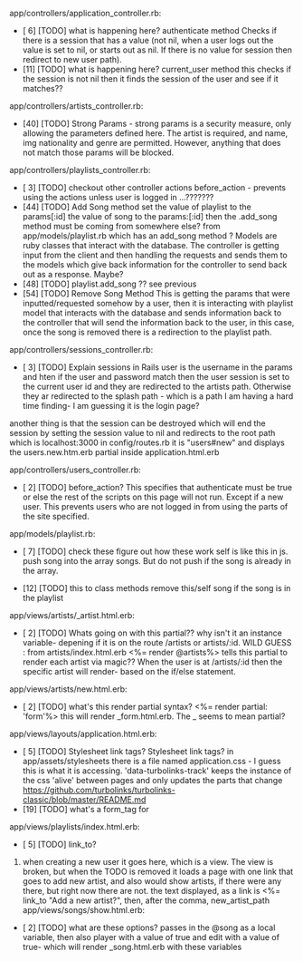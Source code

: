 app/controllers/application_controller.rb:
  * [ 6] [TODO] what is happening here? authenticate method
  Checks if there is a session that has a value (not nil, when a user logs out the value is set to nil, or starts out as nil.  If there is no value for session then redirect to new user path).
  * [11] [TODO] what is happening here? current_user method
  this checks if the session is not nil then it finds the session of the user and see if it matches??

app/controllers/artists_controller.rb:
  * [40] [TODO] Strong Params - strong params is a security measure, only allowing the parameters defined here. The artist is required, and name, img nationality and genre are permitted. However, anything that does not match those params will be blocked.

app/controllers/playlists_controller.rb:
  * [ 3] [TODO] checkout other controller actions
  before_action - prevents using the actions unless user is logged in ...???????
  * [44] [TODO] Add Song method
  set the value of playlist to the params[:id]
  the value of song to the params:[:id]
  then the .add_song method must be coming from somewhere else? from app/models/playlist.rb which has an add_song method ? Models are ruby classes that interact with the database. The controller is getting input from the client and then handling the requests and sends them to the models which give back information for the controller to send back out as a response. Maybe?
  * [48] [TODO] playlist.add_song ??
  see previous
  * [54] [TODO] Remove Song Method
  This is getting the params that were inputted/requested somehow by a user, then it is interacting with playlist model that interacts with the database and sends information back to the controller that will send the information back to the user, in this case, once the song is removed there is a redirection to the playlist path.


app/controllers/sessions_controller.rb:
  * [ 3] [TODO] Explain sessions in Rails
  user is the username in the params  and hten if the user and password match then the user session is set to the current user id and they are redirected to the artists path.
  Otherwise they ar redirected to the splash path - which is a path I am having a hard time finding- I am guessing it is the login page?

  another thing is that the session can be destroyed which will end the session by setting the session value to nil and redirects to the root path which is localhost:3000 in config/routes.rb it is "users#new"  and displays the users.new.htm.erb partial inside application.html.erb

app/controllers/users_controller.rb:
  * [ 2] [TODO] before_action?
  This specifies that authenticate must be true or else the rest of the scripts on this page will not run. Except if a new user. This prevents users who are not logged in from using the parts of the site specified.

app/models/playlist.rb:
  * [ 7] [TODO] check these figure out how these work
    self is like this in js. push song into the array songs. But do not push if the song is already in the array.

  * [12] [TODO] this to class methods
   remove this/self song if the song is in the playlist

app/views/artists/_artist.html.erb:
  * [ 2] [TODO] Whats going on with this partial?? why isn't it an instance variable- depening if it is on the route /artists or artists/:id. WILD GUESS : from artists/index.html.erb  <%= render @artists%> tells this partial to render each artist via magic?? When the user is at /artists/:id then the specific artist will render- based on the if/else statement.

app/views/artists/new.html.erb:
  * [ 2] [TODO] what's this render partial syntax?   <%= render partial: 'form'%> this will render _form.html.erb. The _ seems to mean partial?

app/views/layouts/application.html.erb:
  * [ 5] [TODO] Stylesheet link tags?
  Stylesheet link tags? in app/assets/stylesheets there is a file named application.css - I guess this is what it is accessing. 'data-turbolinks-track' keeps the instance of the css 'alive' between pages and only updates the parts that change
  https://github.com/turbolinks/turbolinks-classic/blob/master/README.md
  * [19] [TODO] what's a form_tag for

app/views/playlists/index.html.erb:
  * [ 5] [TODO] link_to?
  1. when creating a new user it goes here, which is a view. The view is broken, but when the TODO is removed it loads a page with one link that goes to add new artist, and also would show artists, if there were any there, but right now there are not.
  the text displayed, as a link is
  <%= link_to "Add a new artist?",
  then, after the comma, new_artist_path
app/views/songs/show.html.erb:
  * [ 2] [TODO] what are these options?
   passes in the @song as a local variable, then also player with a value of true and edit with a value of true- which will render _song.html.erb with these variables
